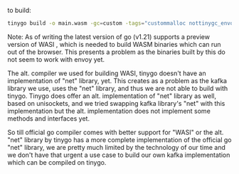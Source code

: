 

to build:

```bash
tinygo build -o main.wasm -gc=custom -tags="custommalloc nottinygc_envoy"  -target=wasi -scheduler=none main.go
```

Note: As of writing the latest version of go (v1.21) supports a preview version of WASI , which is needed to build WASM binaries which can run out of the browser. This presents a problem as the binaries built by this do not seem to work with envoy yet.

The alt. compiler we used for building WASI, tinygo doesn't have an implementation of "net" library, yet. This creates as a problem as the kafka library we use, uses the "net" library, and thus we are not able to build with tinygo. Tinygo does offer an alt. implementation of "net" library as well, based on unisockets, and we tried swapping kafka library's "net" with this implementation but the alt. implementation does not implement some methods and interfaces yet.

So till official go compiler comes with better support for "WASI" or the alt. "net" library by tinygo has a more complete implementation of the official go "net" library, we are pretty much limited by the technology of our time and we don't have that urgent a use case to build our own kafka implementation which can be compiled on tinygo.